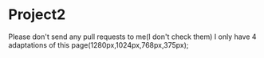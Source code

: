 # Project2
Please don't send any pull requests to me(I don't check them)
 I only have 4 adaptations of this page(1280px,1024px,768px,375px);
